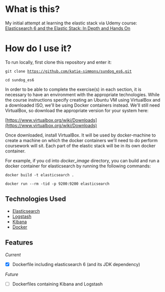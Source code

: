 # What is this?
My initial attempt at learning the elastic stack via Udemy course: [Elasticsearch 6 and the Elastic Stack: In Depth and Hands On](https://www.udemy.com/elasticsearch-6-and-elastic-stack-in-depth-and-hands-on)

# How do I use it?
To run locally, first clone this repository and enter it:

<code>git clone https://github.com/katie-simmons/sundog_es6.git</code>

<code>cd sundog_es6</code>

In order to be able to complete the exercise(s) in each section, it is necessary to have an environment with the appropriate technologies.
While the course instructions specify creating an Ubuntu VM using VirtualBox and a downloaded ISO, we'll be using Docker containers instead. 
We'll still need VirtualBox, so download the appropriate version for your system here:

[https://www.virtualbox.org/wiki/Downloads](https://www.virtualbox.org/wiki/Downloads)

Once downloaded, install VirtualBox. It will be used by docker-machine to create a machine on which the docker containers we'll need to do perform coursework will sit.
Each part of the elastic stack will be in its own docker container.

For example, if you cd into *docker_image* directory, you can build and run a docker container for elasticsearch by running the following commands:

<code>docker build -t elasticsearch .</code>

<code>docker run --rm -tid -p 9200:9200 elasticsearch</code>

## <a name="technologiesused"></a>Technologies Used
- [Elasticsearch](https://www.elastic.co/products/elasticsearch)
- [Logstash](https://www.elastic.co/products/logstash/)
- [Kibana](https://www.elastic.co/products/kibana)
- [Docker](https://www.docker.com/)

## <a name="features"></a>Features

*Current*

- [X] Dockerfile including elasticsearch 6 (and its JDK dependency)

*Future*

- [ ] Dockerfiles containing Kibana and Logstash
